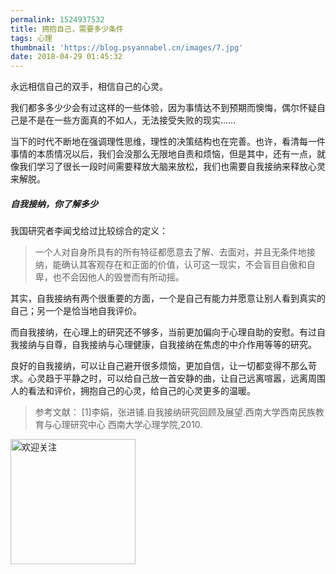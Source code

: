 ```yaml
---
permalink: 1524937532
title: 拥抱自己，需要多少条件
tags: 心理
thumbnail: 'https://blog.psyannabel.cn/images/7.jpg'
date: 2018-04-29 01:45:32
---
```

永远相信自己的双手，相信自己的心灵。

<!--more-->
我们都多多少少会有过这样的一些体验，因为事情达不到预期而懊悔，偶尔怀疑自己是不是在一些方面真的不如人，无法接受失败的现实……

当下的时代不断地在强调理性思维，理性的决策结构也在完善。也许，看清每一件事情的本质情况以后，我们会没那么无限地自责和烦恼，但是其中，还有一点，就像我们学习了很长一段时间需要释放大脑来放松，我们也需要自我接纳来释放心灵来解脱。

##### 自我接纳，你了解多少
我国研究者李闻戈给过比较综合的定义：

> 一个人对自身所具有的所有特征都愿意去了解、去面对，并且无条件地接纳，能确认其客观存在和正面的价值，认可这一现实，不会盲目自傲和自卑，也不会因他人的毁誉而有所动摇。

其实，自我接纳有两个很重要的方面，一个是自己有能力并愿意让别人看到真实的自己；另一个是恰当地自我评价。

而自我接纳，在心理上的研究还不够多，当前更加偏向于心理自助的安慰。有过自我接纳与自尊，自我接纳与心理健康，自我接纳在焦虑的中介作用等等的研究。

良好的自我接纳，可以让自己避开很多烦恼，更加自信，让一切都变得不那么苛求。心灵趋于平静之时，可以给自己放一首安静的曲，让自己远离喧嚣，远离周围人的看法和评价，拥抱自己的心灵，给自己的心灵更多的温暖。


> 参考文献：
[1]李娟，张进铺.自我接纳研究回顾及展望.西南大学西南民族教育与心理研究中心 西南大学心理学院,2010.

<img src='images/gongzhonghao' width=200 alt='欢迎关注' />